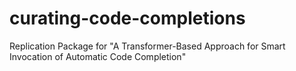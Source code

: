 # curating-code-completions
Replication Package for "A Transformer-Based Approach for Smart Invocation of Automatic Code Completion"
